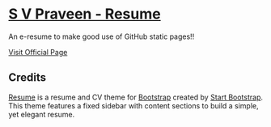 # [S V Praveen - Resume](https://startbootstrap.com/template-overviews/resume/)

An e-resume to make good use of GitHub static pages!!

[Visit Official Page](https://svp19.github.io)

## Credits
[Resume](https://startbootstrap.com/template-overviews/resume/) is a resume and CV theme for [Bootstrap](http://getbootstrap.com/) created by [Start Bootstrap](http://startbootstrap.com/). This theme features a fixed sidebar with content sections to build a simple, yet elegant resume.


